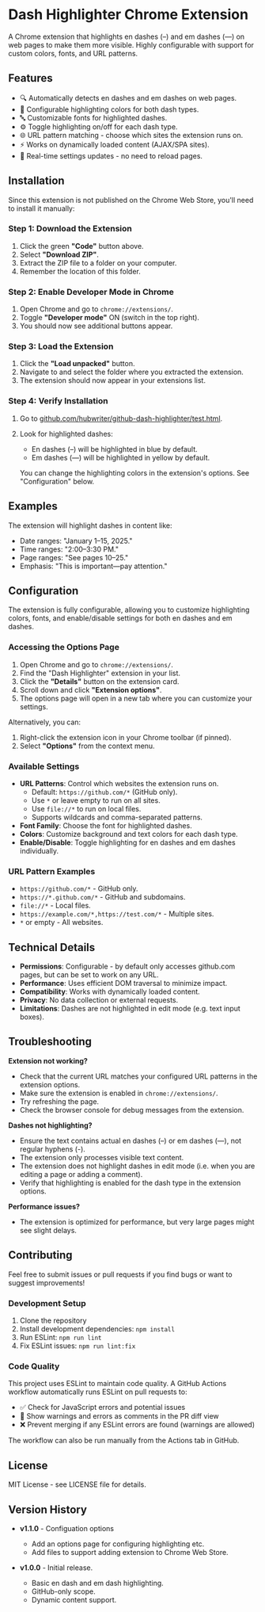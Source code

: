 # Dash Highlighter Chrome Extension

A Chrome extension that highlights en dashes (–) and em dashes (—) on web pages to make them more visible. Highly configurable with support for custom colors, fonts, and URL patterns.

## Features

- 🔍 Automatically detects en dashes and em dashes on web pages.
- 🎨 Configurable highlighting colors for both dash types.
- 🔤 Customizable fonts for highlighted dashes.
- ⚙️ Toggle highlighting on/off for each dash type.
- 🌐 URL pattern matching - choose which sites the extension runs on.
- ⚡ Works on dynamically loaded content (AJAX/SPA sites).
- 🎯 Real-time settings updates - no need to reload pages.

## Installation

Since this extension is not published on the Chrome Web Store, you'll need to install it manually:

### Step 1: Download the Extension

1. Click the green **"Code"** button above.
2. Select **"Download ZIP"**.
3. Extract the ZIP file to a folder on your computer.
4. Remember the location of this folder.

### Step 2: Enable Developer Mode in Chrome

1. Open Chrome and go to `chrome://extensions/`.
2. Toggle **"Developer mode"** ON (switch in the top right).
3. You should now see additional buttons appear.

### Step 3: Load the Extension

1. Click the **"Load unpacked"** button.
2. Navigate to and select the folder where you extracted the extension.
3. The extension should now appear in your extensions list.

### Step 4: Verify Installation

1. Go to [github.com/hubwriter/github-dash-highlighter/test.html](https://github.com/hubwriter/github-dash-highlighter/blob/main/test.html).
2. Look for highlighted dashes:
   - En dashes (–) will be highlighted in blue by default.
   - Em dashes (—) will be highlighted in yellow by default.

   You can change the highlighting colors in the extension's options. See "Configuration" below.

## Examples

The extension will highlight dashes in content like:
- Date ranges: "January 1–15, 2025."
- Time ranges: "2:00–3:30 PM."
- Page ranges: "See pages 10–25."
- Emphasis: "This is important—pay attention."

## Configuration

The extension is fully configurable, allowing you to customize highlighting colors, fonts, and enable/disable settings for both en dashes and em dashes.

### Accessing the Options Page

1. Open Chrome and go to `chrome://extensions/`.
2. Find the "Dash Highlighter" extension in your list.
3. Click the **"Details"** button on the extension card.
4. Scroll down and click **"Extension options"**.
5. The options page will open in a new tab where you can customize your settings.

Alternatively, you can:
1. Right-click the extension icon in your Chrome toolbar (if pinned).
2. Select **"Options"** from the context menu.

### Available Settings

- **URL Patterns**: Control which websites the extension runs on.
  - Default: `https://github.com/*` (GitHub only).
  - Use `*` or leave empty to run on all sites.
  - Use `file://*` to run on local files.
  - Supports wildcards and comma-separated patterns.
- **Font Family**: Choose the font for highlighted dashes.
- **Colors**: Customize background and text colors for each dash type.
- **Enable/Disable**: Toggle highlighting for en dashes and em dashes individually.

### URL Pattern Examples

- `https://github.com/*` - GitHub only.
- `https://*.github.com/*` - GitHub and subdomains.
- `file://*` - Local files.
- `https://example.com/*,https://test.com/*` - Multiple sites.
- `*` or empty - All websites.

## Technical Details

- **Permissions**: Configurable - by default only accesses github.com pages, but can be set to work on any URL.
- **Performance**: Uses efficient DOM traversal to minimize impact.
- **Compatibility**: Works with dynamically loaded content.
- **Privacy**: No data collection or external requests.
- **Limitations**: Dashes are not highlighted in edit mode (e.g. text input boxes).

## Troubleshooting

**Extension not working?**
- Check that the current URL matches your configured URL patterns in the extension options.
- Make sure the extension is enabled in `chrome://extensions/`.
- Try refreshing the page.
- Check the browser console for debug messages from the extension.

**Dashes not highlighting?**
- Ensure the text contains actual en dashes (–) or em dashes (—), not regular hyphens (-).
- The extension only processes visible text content.
- The extension does not highlight dashes in edit mode (i.e. when you are editing a page or adding a comment).
- Verify that highlighting is enabled for the dash type in the extension options.

**Performance issues?**
- The extension is optimized for performance, but very large pages might see slight delays.

## Contributing

Feel free to submit issues or pull requests if you find bugs or want to suggest improvements!

### Development Setup

1. Clone the repository
2. Install development dependencies: `npm install`
3. Run ESLint: `npm run lint`
4. Fix ESLint issues: `npm run lint:fix`

### Code Quality

This project uses ESLint to maintain code quality. A GitHub Actions workflow automatically runs ESLint on pull requests to:

- ✅ Check for JavaScript errors and potential issues
- 📝 Show warnings and errors as comments in the PR diff view
- ❌ Prevent merging if any ESLint errors are found (warnings are allowed)

The workflow can also be run manually from the Actions tab in GitHub.

## License

MIT License - see LICENSE file for details.

## Version History

- **v1.1.0** - Configuation options
  - Add an options page for configuring highlighting etc.
  - Add files to support adding extension to Chrome Web Store.

- **v1.0.0** - Initial release.
  - Basic en dash and em dash highlighting.
  - GitHub-only scope.
  - Dynamic content support.
